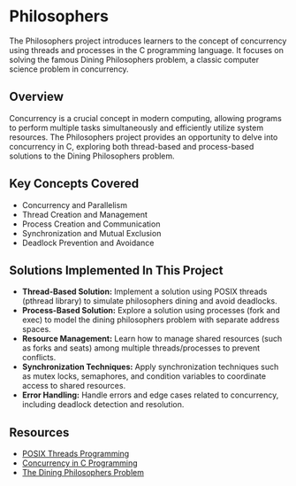 # Philosophers

The Philosophers project introduces learners to the concept of concurrency using threads and processes in the C programming language. It focuses on solving the famous Dining Philosophers problem, a classic computer science problem in concurrency.

## Overview

Concurrency is a crucial concept in modern computing, allowing programs to perform multiple tasks simultaneously and efficiently utilize system resources. The Philosophers project provides an opportunity to delve into concurrency in C, exploring both thread-based and process-based solutions to the Dining Philosophers problem.

## Key Concepts Covered

- Concurrency and Parallelism
- Thread Creation and Management
- Process Creation and Communication
- Synchronization and Mutual Exclusion
- Deadlock Prevention and Avoidance

## Solutions Implemented In This Project

- **Thread-Based Solution:** Implement a solution using POSIX threads (pthread library) to simulate philosophers dining and avoid deadlocks.
- **Process-Based Solution:** Explore a solution using processes (fork and exec) to model the dining philosophers problem with separate address spaces.
- **Resource Management:** Learn how to manage shared resources (such as forks and seats) among multiple threads/processes to prevent conflicts.
- **Synchronization Techniques:** Apply synchronization techniques such as mutex locks, semaphores, and condition variables to coordinate access to shared resources.
- **Error Handling:** Handle errors and edge cases related to concurrency, including deadlock detection and resolution.

## Resources

- [POSIX Threads Programming](https://www.cs.cmu.edu/afs/cs/academic/class/15492-f07/www/pthreads.html)
- [Concurrency in C Programming](https://www.geeksforgeeks.org/posix-threads-c/)
- [The Dining Philosophers Problem](https://en.wikipedia.org/wiki/Dining_philosophers_problem)
